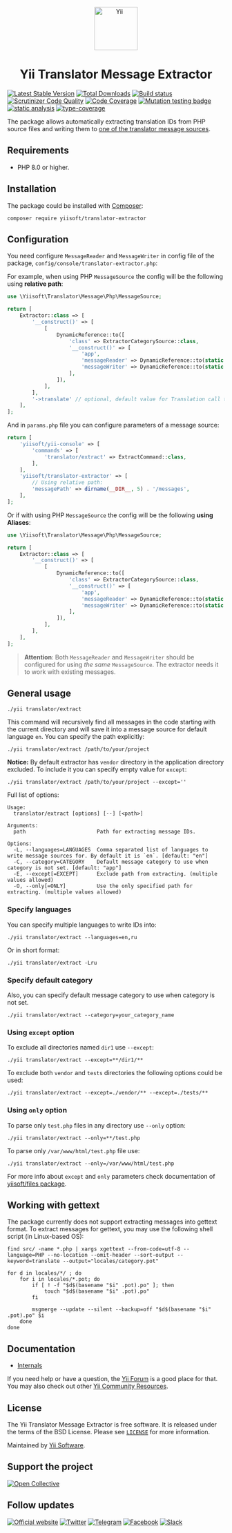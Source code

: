<p align="center">
    <a href="https://github.com/yiisoft" target="_blank">
        <img src="https://yiisoft.github.io/docs/images/yii_logo.svg" height="100px" alt="Yii">
    </a>
</p>
<h1 align="center">Yii Translator Message Extractor</h1>

[![Latest Stable Version](https://poser.pugx.org/yiisoft/translator-extractor/v/stable.png)](https://packagist.org/packages/yiisoft/translator-extractor)
[![Total Downloads](https://poser.pugx.org/yiisoft/translator-extractor/downloads.png)](https://packagist.org/packages/yiisoft/translator-extractor)
[![Build status](https://github.com/yiisoft/translator-extractor/workflows/build/badge.svg)](https://github.com/yiisoft/translator-extractor/actions?query=workflow%3Abuild)
[![Scrutinizer Code Quality](https://scrutinizer-ci.com/g/yiisoft/translator-extractor/badges/quality-score.png?b=master)](https://scrutinizer-ci.com/g/yiisoft/translator-extractor/?branch=master)
[![Code Coverage](https://scrutinizer-ci.com/g/yiisoft/translator-extractor/badges/coverage.png?b=master)](https://scrutinizer-ci.com/g/yiisoft/translator-extractor/?branch=master)
[![Mutation testing badge](https://img.shields.io/endpoint?style=flat&url=https%3A%2F%2Fbadge-api.stryker-mutator.io%2Fgithub.com%2Fyiisoft%2Ftranslator-extractor%2Fmaster)](https://dashboard.stryker-mutator.io/reports/github.com/yiisoft/translator-extractor/master)
[![static analysis](https://github.com/yiisoft/translator-extractor/workflows/static%20analysis/badge.svg)](https://github.com/yiisoft/translator-extractor/actions?query=workflow%3A%22static+analysis%22)
[![type-coverage](https://shepherd.dev/github/yiisoft/translator-extractor/coverage.svg)](https://shepherd.dev/github/yiisoft/translator-extractor)

The package allows automatically extracting translation IDs from PHP source files and writing them to
[one of the translator message sources](https://github.com/yiisoft/translator#message-sources).

## Requirements

- PHP 8.0 or higher.

## Installation

The package could be installed with [Composer](https://getcomposer.org):

```shell
composer require yiisoft/translator-extractor
```

## Configuration

You need configure `MessageReader` and `MessageWriter` in config file of the package, `config/console/translator-extractor.php`:

For example, when using PHP `MessageSource` the config will be the following using **relative path**:

```php
use \Yiisoft\Translator\Message\Php\MessageSource;

return [
    Extractor::class => [
        '__construct()' => [
            [
                DynamicReference::to([
                    'class' => ExtractorCategorySource::class,
                    '__construct()' => [
                        'app',
                        'messageReader' => DynamicReference::to(static fn () => new MessageSource($params['yiisoft/translator-extractor']['messagePath'])),
                        'messageWriter' => DynamicReference::to(static fn () => new MessageSource($params['yiisoft/translator-extractor']['messagePath'])),
                    ],
                ]),
            ],
        ],
        '->translate' // optional, default value for Translation call to look for.
    ],
];
```

And in `params.php` file you can configure parameters of a message source:

```php
return [
    'yiisoft/yii-console' => [
        'commands' => [
            'translator/extract' => ExtractCommand::class,
        ],
    ],
    'yiisoft/translator-extractor' => [
        // Using relative path:
        'messagePath' => dirname(__DIR__, 5) . '/messages',
    ],
];
```

Or if with using  PHP `MessageSource` the config will be the following **using Aliases**:

```php
use \Yiisoft\Translator\Message\Php\MessageSource;

return [
    Extractor::class => [
        '__construct()' => [
            [
                DynamicReference::to([
                    'class' => ExtractorCategorySource::class,
                    '__construct()' => [
                        'app',
                        'messageReader' => DynamicReference::to(static fn (Aliases $aliases) => new MessageSource($aliases->get('@message'))),
                        'messageWriter' => DynamicReference::to(static fn (Aliases $aliases) => new MessageSource($aliases->get('@message'))),
                    ],
                ]),
            ],
        ],
    ],
];
```

> **Attention**: Both `MessageReader` and `MessageWriter` should be configured for using _the same_ `MessageSource`. The extractor needs it to work with existing messages.

## General usage

```shell
./yii translator/extract
```

This command will recursively find all messages in the code starting with the current directory and will save it into
a message source for default language `en`. You can specify the path explicitly:

```shell
./yii translator/extract /path/to/your/project
```

**Notice:** By default extractor has `vendor` directory in the application directory excluded. To include it you can specify empty value for `except`:

```shell
./yii translator/extract /path/to/your/project --except=''
```

Full list of options:

```shell
Usage:
  translator/extract [options] [--] [<path>]

Arguments:
  path                       Path for extracting message IDs.

Options:
  -L, --languages=LANGUAGES  Comma separated list of languages to write message sources for. By default it is `en`. [default: "en"]
  -C, --category=CATEGORY    Default message category to use when category is not set. [default: "app"]
  -E, --except[=EXCEPT]      Exclude path from extracting. (multiple values allowed)
  -O, --only[=ONLY]          Use the only specified path for extracting. (multiple values allowed)

```

### Specify languages

You can specify multiple languages to write IDs into:

```shell
./yii translator/extract --languages=en,ru
```

Or in short format:

```shell
./yii translator/extract -Lru
```

### Specify default category

Also, you can specify default message category to use when category is not set.

```shell
./yii translator/extract --category=your_category_name
```

### Using `except` option

To exclude all directories named `dir1` use `--except`:

```shell
./yii translator/extract --except=**/dir1/**
```

To exclude both `vendor` and `tests` directories the following options could be used:

```shell
./yii translator/extract --except=./vendor/** --except=./tests/**
```

### Using `only` option

To parse only `test.php` files in any directory use `--only` option:

```shell
./yii translator/extract --only=**/test.php
```

To parse only `/var/www/html/test.php` file use:

```shell
./yii translator/extract --only=/var/www/html/test.php
```

For more info about `except` and `only` parameters check documentation of
[yiisoft/files package](https://github.com/yiisoft/files).

## Working with gettext

The package currently does not support extracting messages into gettext format. To extract messages for gettext,
you may use the following shell script (in Linux-based OS):

```shell
find src/ -name *.php | xargs xgettext --from-code=utf-8 --language=PHP --no-location --omit-header --sort-output --keyword=translate --output="locales/category.pot"

for d in locales/*/ ; do
    for i in locales/*.pot; do
        if [ ! -f "$d$(basename "$i" .pot).po" ]; then
            touch "$d$(basename "$i" .pot).po"
        fi

        msgmerge --update --silent --backup=off "$d$(basename "$i" .pot).po" $i
    done
done
```

## Documentation

- [Internals](docs/internals.md)

If you need help or have a question, the [Yii Forum](https://forum.yiiframework.com/c/yii-3-0/63) is a good place for that.
You may also check out other [Yii Community Resources](https://www.yiiframework.com/community).

## License

The Yii Translator Message Extractor is free software. It is released under the terms of the BSD License. Please
see [`LICENSE`](./LICENSE.md) for more information.

Maintained by [Yii Software](https://www.yiiframework.com/).

## Support the project

[![Open Collective](https://img.shields.io/badge/Open%20Collective-sponsor-7eadf1?logo=open%20collective&logoColor=7eadf1&labelColor=555555)](https://opencollective.com/yiisoft)

## Follow updates

[![Official website](https://img.shields.io/badge/Powered_by-Yii_Framework-green.svg?style=flat)](https://www.yiiframework.com/)
[![Twitter](https://img.shields.io/badge/twitter-follow-1DA1F2?logo=twitter&logoColor=1DA1F2&labelColor=555555?style=flat)](https://twitter.com/yiiframework)
[![Telegram](https://img.shields.io/badge/telegram-join-1DA1F2?style=flat&logo=telegram)](https://t.me/yii3en)
[![Facebook](https://img.shields.io/badge/facebook-join-1DA1F2?style=flat&logo=facebook&logoColor=ffffff)](https://www.facebook.com/groups/yiitalk)
[![Slack](https://img.shields.io/badge/slack-join-1DA1F2?style=flat&logo=slack)](https://yiiframework.com/go/slack)
